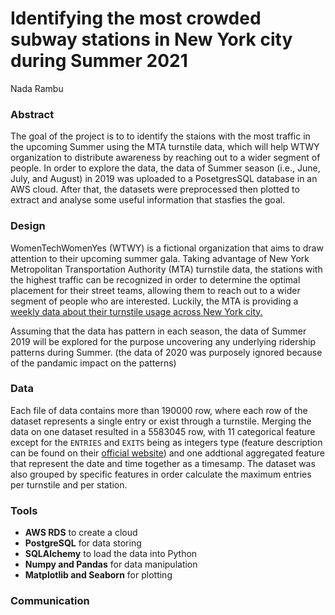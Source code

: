# Identifying the most crowded subway stations in New York city during Summer 2021
Nada Rambu

### Abstract
The goal of the project is to to identify the staions with the most traffic in the upcoming Summer using the MTA turnstile data, which will help WTWY organization to distribute awareness by reaching out to a wider segment of people.
In order to explore the data, the data of Summer season (i.e., June, July, and August) in 2019 was uploaded to a PosetgresSQL database in an AWS cloud. After that, the datasets were preprocessed then plotted to extract and analyse some useful information that stasfies the goal.

### Design
WomenTechWomenYes (WTWY) is a fictional organization that aims to draw attention to their upcoming summer gala. Taking advantage of New York Metropolitan Transportation Authority (MTA) turnstile data, the stations with the highest traffic can be recognized in order to determine the optimal placement for their street teams, allowing them to reach out to a wider segment of people who are interested. Luckily, the MTA is providing a [weekly data about their turnstile usage across New York city.](http://web.mta.info/developers/turnstile.html)

Assuming that the data has pattern in each season, the data of Summer 2019 will be explored for the purpose uncovering any underlying ridership patterns during Summer. (the data of 2020 was purposely ignored because of the pandamic impact on the patterns)

### Data
Each file of data contains more than 190000 row, where each row of the dataset represents a single entry or exist through a turnstile. Merging the data on one dataset resulted in a 5583045 row, with 11 categorical feature except for the ```ENTRIES``` and ```EXITS``` being as integers type (feature description can be found on their [official website](http://web.mta.info/developers/resources/nyct/turnstile/ts_Field_Description.txt)) and 
one addtional aggregated feature that represent the date and time together as a timesamp. The dataset was also grouped by specific features in order calculate the maximum entries per turnstile and per station.

### Tools
* **AWS RDS** to create a cloud
* **PostgreSQL** for data storing
* **SQLAlchemy** to load the data into Python
* **Numpy and Pandas** for data manipulation
* **Matplotlib and Seaborn** for plotting

### Communication
